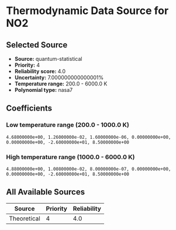 # Thermodynamic Data Source for NO2

## Selected Source
- **Source:** quantum-statistical
- **Priority:** 4
- **Reliability score:** 4.0
- **Uncertainty:** 7.000000000000001%
- **Temperature range:** 200.0 - 6000.0 K
- **Polynomial type:** nasa7

## Coefficients
### Low temperature range (200.0 - 1000.0 K)
```
4.68000000e+00, 1.26000000e-02, 1.60000000e-06, 0.00000000e+00, 0.00000000e+00, -2.60000000e+01, 8.50000000e+00
```

### High temperature range (1000.0 - 6000.0 K)
```
4.88000000e+00, 1.00800000e-02, 8.00000000e-07, 0.00000000e+00, 0.00000000e+00, -2.60000000e+01, 8.50000000e+00
```

## All Available Sources
| Source | Priority | Reliability |
|--------|----------|-------------|
| Theoretical | 4 | 4.0 |
